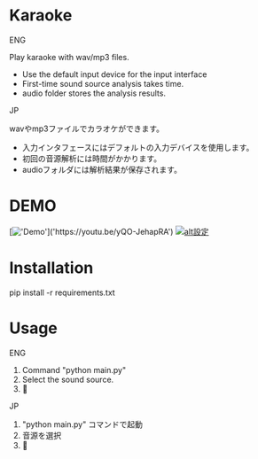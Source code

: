 # Karaoke
ENG

Play karaoke with wav/mp3 files.
* Use the default input device for the input interface
* First-time sound source analysis takes time.
* audio folder stores the analysis results.
  
JP

wavやmp3ファイルでカラオケができます。
* 入力インタフェースにはデフォルトの入力デバイスを使用します。
* 初回の音源解析には時間がかかります。
* audioフォルダには解析結果が保存されます。

# DEMO
[!['Demo']('https://youtu.be/yQO-JehapRA')]('https://youtu.be/yQO-JehapRA')
[![alt設定](http://img.youtube.com/vi/yQO-JehapRA/0.jpg)](https://www.youtube.com/watch?v=yQO-JehapRA)
# Installation
pip install -r requirements.txt

# Usage
ENG
1. Command "python main.py"
2. Select the sound source.
3. 🎤

JP
1. "python main.py" コマンドで起動
2. 音源を選択
3. 🎤


